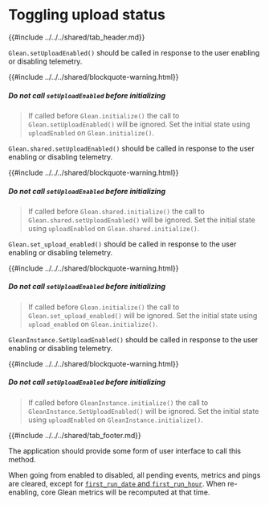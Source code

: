 # Toggling upload status

{{#include ../../../shared/tab_header.md}}

<div data-lang="Kotlin" class="tab">

`Glean.setUploadEnabled()` should be called in response to the user enabling or disabling telemetry.

{{#include ../../../shared/blockquote-warning.html}}

##### Do not call `setUploadEnabled` before initializing

> If called before `Glean.initialize()` the call to `Glean.setUploadEnabled()` will be ignored.
> Set the initial state using `uploadEnabled` on `Glean.initialize()`.

</div>

<div data-lang="Swift" class="tab">

`Glean.shared.setUploadEnabled()` should be called in response to the user enabling or disabling telemetry.

{{#include ../../../shared/blockquote-warning.html}}

##### Do not call `setUploadEnabled` before initializing

> If called before `Glean.shared.initialize()` the call to `Glean.shared.setUploadEnabled()` will be ignored.
> Set the initial state using `uploadEnabled` on `Glean.shared.initialize()`.

</div>

<div data-lang="Python" class="tab">

`Glean.set_upload_enabled()` should be called in response to the user enabling or disabling telemetry.

{{#include ../../../shared/blockquote-warning.html}}

##### Do not call `setUploadEnabled` before initializing

> If called before `Glean.initialize()` the call to `Glean.set_upload_enabled()` will be ignored.
> Set the initial state using `upload_enabled` on `Glean.initialize()`.

</div>

<div data-lang="C#" class="tab">

`GleanInstance.SetUploadEnabled()` should be called in response to the user enabling or disabling telemetry.

{{#include ../../../shared/blockquote-warning.html}}

##### Do not call `setUploadEnabled` before initializing

> If called before `GleanInstance.initialize()` the call to `GleanInstance.SetUploadEnabled()` will be ignored.
> Set the initial state using `uploadEnabled` on `GleanInstance.initialize()`.

</div>

{{#include ../../../shared/tab_footer.md}}

The application should provide some form of user interface to call this method.

When going from enabled to disabled, all pending events, metrics and pings are cleared, except for [`first_run_date` and `first_run_hour`](../../user/pings/index.html#the-client_info-section).
When re-enabling, core Glean metrics will be recomputed at that time.
